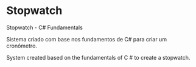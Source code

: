 # Stopwatch

Stopwatch - C# Fundamentals


Sistema criado com base nos fundamentos de C# para criar um cronômetro. 

System created based on the fundamentals of C # to create a stopwatch.
